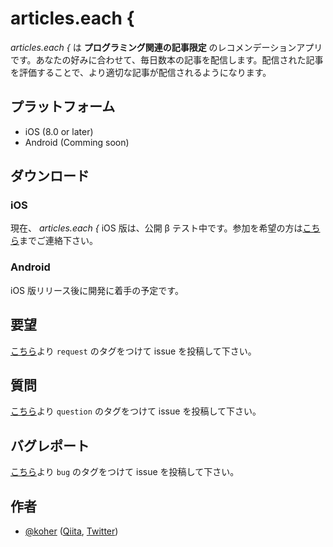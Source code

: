 articles.each {
============================

_articles.each {_ は __プログラミング関連の記事限定__ のレコメンデーションアプリです。あなたの好みに合わせて、毎日数本の記事を配信します。配信された記事を評価することで、より適切な記事が配信されるようになります。

プラットフォーム
----------------------------

- iOS (8.0 or later)
- Android (Comming soon)

ダウンロード
----------------------------

### iOS

現在、 _articles.each {_ iOS 版は、公開 β テスト中です。参加を希望の方は[こちら](mailto:koher@koherent.org)までご連絡下さい。

### Android

iOS 版リリース後に開発に着手の予定です。

要望
----------------------------

[こちら](https://github.com/articles-each/articles-each.github.io/issues?q=is%3Aopen+is%3Aissue+label%3Arequest)より `request` のタグをつけて issue を投稿して下さい。

質問
----------------------------

[こちら](https://github.com/articles-each/articles-each.github.io/issues?q=is%3Aopen+is%3Aissue+label%3Aquestion)より `question` のタグをつけて issue を投稿して下さい。

バグレポート
----------------------------

[こちら](https://github.com/articles-each/articles-each.github.io/issues?q=is%3Aopen+is%3Aissue+label%3Abug)より `bug` のタグをつけて issue を投稿して下さい。

作者
----------------------------

- [@koher](https://github.com/koher) ([Qiita](http://qiita.com/koher), [Twitter](https://twitter.com/koher))
